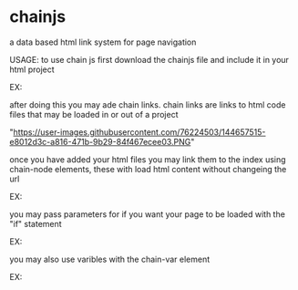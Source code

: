 # chainjs
a data based html link system for page navigation

USAGE:
to use chain js first download the chainjs file and include it in your html project

  EX:
  <script src="chain.js"></script>

after doing this you may ade chain links. chain links are links to html code files that may be loaded in or out of a project

"https://user-images.githubusercontent.com/76224503/144657515-e8012d3c-a816-471b-9b29-84f467ecee03.PNG"

once you have added your html files you may link them to the index using chain-node elements, these with load html content without changeing the url

  EX:
  <chain-node link="test.html"></chain-link>
  
you may pass parameters for if you want your page to be loaded with the "if" statement

  EX:
   <chain-noode if="0 === 0" link="test.html"></chain-link>
   
you may also use varibles with the chain-var element

  EX:
  <chain-var id="var_id" val=0></chain-var>
  <chain-node var="var_id" varif=0 link="test.html"></chain-link>
